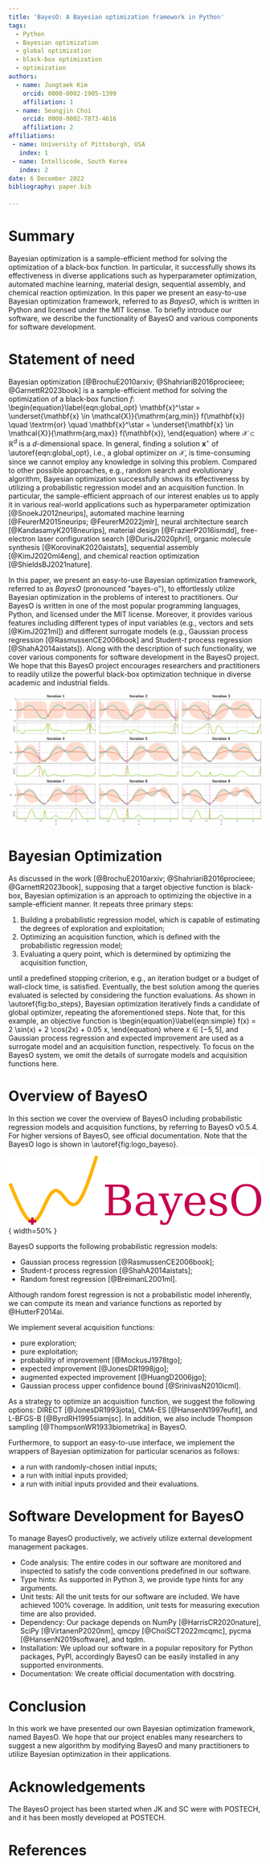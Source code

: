 ```yaml
---
title: 'BayesO: A Bayesian optimization framework in Python'
tags:
  - Python
  - Bayesian optimization
  - global optimization
  - black-box optimization
  - optimization
authors:
  - name: Jungtaek Kim
    orcid: 0000-0002-1905-1399
    affiliation: 1
  - name: Seungjin Choi
    orcid: 0000-0002-7873-4616
    affiliation: 2
affiliations:
 - name: University of Pittsburgh, USA
   index: 1
 - name: Intellicode, South Korea
   index: 2
date: 6 December 2022
bibliography: paper.bib

---
```


# Summary

Bayesian optimization is a sample-efficient method for solving the
optimization of a black-box function. In particular, it successfully shows
its effectiveness in diverse applications such as hyperparameter
optimization, automated machine learning, material design, sequential
assembly, and chemical reaction optimization. In this paper we present an
easy-to-use Bayesian optimization framework, referred to as *BayesO*, which
is written in Python and licensed under the MIT license. To briefly
introduce our software, we describe the functionality of BayesO and
various components for software development.

# Statement of need

Bayesian
optimization [@BrochuE2010arxiv; @ShahriariB2016procieee; @GarnettR2023book]
is a sample-efficient method for solving the optimization of a black-box
function $f$:
\begin{equation}\label{eqn:global_opt}
    \mathbf{x}^\star = \underset{\mathbf{x} \in \mathcal{X}}{\mathrm{arg\,min}} f(\mathbf{x}) \quad \textrm{or} \quad \mathbf{x}^\star = \underset{\mathbf{x} \in \mathcal{X}}{\mathrm{arg\,max}} f(\mathbf{x}),
\end{equation}
where $\mathcal{X} \subset \mathbb{R}^d$ is a $d$-dimensional space. In
general, finding a solution $\mathbf{x}^\star$ of \autoref{eqn:global_opt},
i.e., a global optimizer on $\mathcal{X}$, is time-consuming since we
cannot employ any knowledge in solving this problem. Compared to other
possible approaches, e.g., random search and evolutionary algorithm,
Bayesian optimization successfully shows its effectiveness by utilizing a
probabilistic regression model and an acquisition function. In particular,
the sample-efficient approach of our interest enables us to apply it in
various real-world applications such as hyperparameter
optimization [@SnoekJ2012neurips], automated machine
learning [@FeurerM2015neurips; @FeurerM2022jmlr], neural architecture
search [@KandasamyK2018neurips], material design [@FrazierP2016ismdd],
free-electron laser configuration search [@DurisJ2020phrl], organic
molecule synthesis [@KorovinaK2020aistats], sequential
assembly [@KimJ2020ml4eng], and chemical reaction
optimization [@ShieldsBJ2021nature].

In this paper, we present an easy-to-use Bayesian optimization framework,
referred to as *BayesO* (pronounced "bayes-o"), to effortlessly utilize
Bayesian optimization in the problems of interest to practitioners. Our
BayesO is written in one of the most popular programming languages, Python,
and licensed under the MIT license. Moreover, it provides various features
including different types of input variables (e.g., vectors and
sets [@KimJ2021ml]) and different surrogate models (e.g., Gaussian process
regression [@RasmussenCE2006book] and Student-$t$ process
regression [@ShahA2014aistats]). Along with the description of such
functionality, we cover various components for software development in the
BayesO project. We hope that this BayesO project encourages researchers and
practitioners to readily utilize the powerful black-box optimization
technique in diverse academic and industrial fields.

![Visualization of Bayesian optimization procedure. Given an objective function, \autoref{eqn:simple} (colored by turquoise) and four initial points (denoted as light blue $\texttt{+}$ at iteration 1), a query point (denoted as pink $\texttt{x}$) is determined by constructing a surrogate model (colored by orange) and maximizing an acquisition function (colored by light green) every iteration.\label{fig:bo_steps}](figures/bo_step_global_local_ei.png)

# Bayesian Optimization

As discussed in the
work [@BrochuE2010arxiv; @ShahriariB2016procieee; @GarnettR2023book],
supposing that a target objective function is black-box, Bayesian
optimization is an approach to optimizing the objective in a
sample-efficient manner. It repeats three primary steps:

1. Building a probabilistic regression model, which is capable of estimating
the degrees of exploration and exploitation;
2. Optimizing an acquisition function, which is defined with the
probabilistic regression model;
3. Evaluating a query point, which is determined by optimizing the
acquisition function,

until a predefined stopping criterion, e.g., an iteration budget or a budget
of wall-clock time, is satisfied. Eventually, the best solution among the
queries evaluated is selected by considering the function evaluations. As
shown in \autoref{fig:bo_steps}, Bayesian optimization iteratively finds a
candidate of global optimizer, repeating the aforementioned steps. Note
that, for this example, an objective function is
\begin{equation}\label{eqn:simple}
    f(x) = 2 \sin(x) + 2 \cos(2x) + 0.05 x,
\end{equation}
where $x \in [-5, 5]$, and Gaussian process regression and expected
improvement are used as a surrogate model and an acquisition function,
respectively. To focus on the BayesO system, we omit the details of
surrogate models and acquisition functions here.

# Overview of BayesO

In this section we cover the overview of BayesO including probabilistic
regression models and acquisition functions, by referring to BayesO v0.5.4.
For higher versions of BayesO, see official documentation. Note that the
BayesO logo is shown in \autoref{fig:logo_bayeso}.

![Logo of BayesO.\label{fig:logo_bayeso}](figures/logo_bayeso_capitalized.png){ width=50% }

BayesO supports the following probabilistic regression models:

- Gaussian process regression [@RasmussenCE2006book];
- Student-$t$ process regression [@ShahA2014aistats];
- Random forest regression [@BreimanL2001ml].

Although random forest regression is not a probabilistic model inherently,
we can compute its mean and variance functions as reported
by @HutterF2014ai.

We implement several acquisition functions:

- pure exploration;
- pure exploitation;
- probability of improvement [@MockusJ1978tgo];
- expected improvement [@JonesDR1998jgo];
- augmented expected improvement [@HuangD2006jgo];
- Gaussian process upper confidence bound [@SrinivasN2010icml].

As a strategy to optimize an acquisition function, we suggest the
following options: DIRECT [@JonesDR1993jota], CMA-ES [@HansenN1997eufit],
and L-BFGS-B [@ByrdRH1995siamjsc]. In addition, we also include Thompson
sampling [@ThompsonWR1933biometrika] in BayesO.

Furthermore, to support an easy-to-use interface, we implement the wrappers
of Bayesian optimization for particular scenarios as follows:

- a run with randomly-chosen initial inputs;
- a run with initial inputs provided;
- a run with initial inputs provided and their evaluations.

# Software Development for BayesO

To manage BayesO productively, we actively utilize external development
management packages.

- Code analysis: The entire codes in our software are monitored and
inspected to satisfy the code conventions predefined in our software.
- Type hints: As supported in Python 3, we provide type hints for any
arguments.
- Unit tests: All the unit tests for our software are included. We have
achieved 100\% coverage. In addition, unit tests for measuring execution
time are also provided.
- Dependency: Our package depends on NumPy [@HarrisCR2020nature],
SciPy [@VirtanenP2020nm], qmcpy [@ChoiSCT2022mcqmc],
pycma [@HansenN2019software], and tqdm.
- Installation: We upload our software in a popular repository for Python
packages, PyPI, accordingly BayesO can be easily installed in any supported
environments.
- Documentation: We create official documentation with docstring.

# Conclusion

In this work we have presented our own Bayesian optimization framework,
named BayesO. We hope that our project enables many researchers to suggest
a new algorithm by modifying BayesO and many practitioners to utilize
Bayesian optimization in their applications.

# Acknowledgements

The BayesO project has been started when JK and SC were with POSTECH, and it
has been mostly developed at POSTECH.

# References

